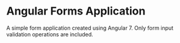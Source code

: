 # Angular Forms Application

A simple form application created using Angular 7. Only form input validation operations are included.
